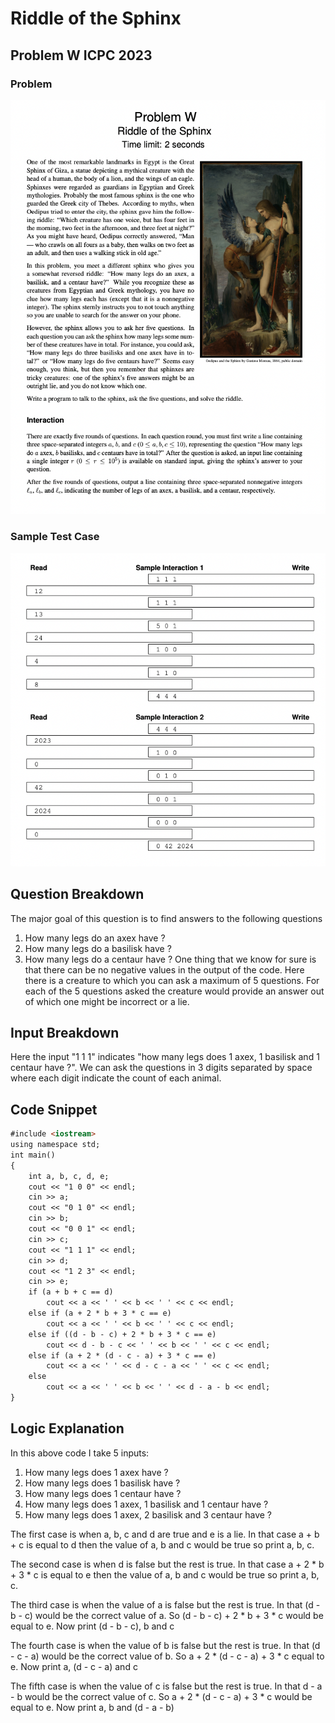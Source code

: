 # Riddle of the Sphinx
## Problem W ICPC 2023

### Problem
![Code Diagram](problem.png)

### Sample Test Case
![Code Diagram](sampletestcase.png)

## Question Breakdown
The major goal of this question is to find answers to the following questions
1. How many legs do an axex have ?
2. How many legs do a basilisk have ?
3. How many legs do a centaur have ?
One thing that we know for sure is that there can be no negative values in the output of the code.
Here there is a creature to which you can ask a maximum of 5 questions. For each of the 5 questions asked the creature would provide an answer out of which one might be incorrect or a lie.

## Input Breakdown
Here the input "1 1 1" indicates "how many legs does 1 axex, 1 basilisk and 1 centaur have ?". We can ask the questions in 3 digits separated by space where each digit indicate the count of each animal.

## Code Snippet
```markdown
#include <iostream>
using namespace std;
int main()
{
    int a, b, c, d, e;
    cout << "1 0 0" << endl;
    cin >> a;
    cout << "0 1 0" << endl;
    cin >> b;
    cout << "0 0 1" << endl;
    cin >> c;
    cout << "1 1 1" << endl;
    cin >> d;
    cout << "1 2 3" << endl;
    cin >> e;
    if (a + b + c == d)
        cout << a << ' ' << b << ' ' << c << endl;
    else if (a + 2 * b + 3 * c == e)
        cout << a << ' ' << b << ' ' << c << endl;
    else if ((d - b - c) + 2 * b + 3 * c == e)
        cout << d - b - c << ' ' << b << ' ' << c << endl;
    else if (a + 2 * (d - c - a) + 3 * c == e)
        cout << a << ' ' << d - c - a << ' ' << c << endl;
    else
        cout << a << ' ' << b << ' ' << d - a - b << endl;
}
```
## Logic Explanation
In this above code I take 5 inputs:
1. How many legs does 1 axex have ?
2. How many legs does 1 basilisk have ?
3. How many legs does 1 centaur have ?
4. How many legs does 1 axex, 1 basilisk and 1 centaur have ?
5. How many legs does 1 axex, 2 basilisk and 3 centaur have ?

The first case is when a, b, c and d are true and e is a lie. In that case a + b + c is equal to d then the value of a, b and c would be true so print a, b, c.

The second case is when d is false but the rest is true. In that case a + 2 * b + 3 * c is equal to e then the value of a, b and c would be true so print a, b, c.

The third case is when the value of a is false but the rest is true. In that (d - b - c) would be the correct value of a. So (d - b - c) + 2 * b + 3 * c would be equal to e. Now print (d - b - c), b and c

The fourth case is when the value of b is false but the rest is true. In that (d - c - a) would be the correct value of b. So a + 2 * (d - c - a) + 3 * c equal to e. Now print a, (d - c - a) and c

The fifth case is when the value of c is false but the rest is true. In that d - a - b would be the correct value of c. So a + 2 * (d - c - a) + 3 * c would be equal to e. Now print a, b and (d - a - b)



